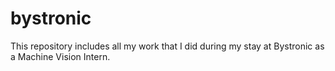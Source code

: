 # bystronic
This repository includes all my work that I did during my stay at Bystronic as a Machine Vision Intern.
